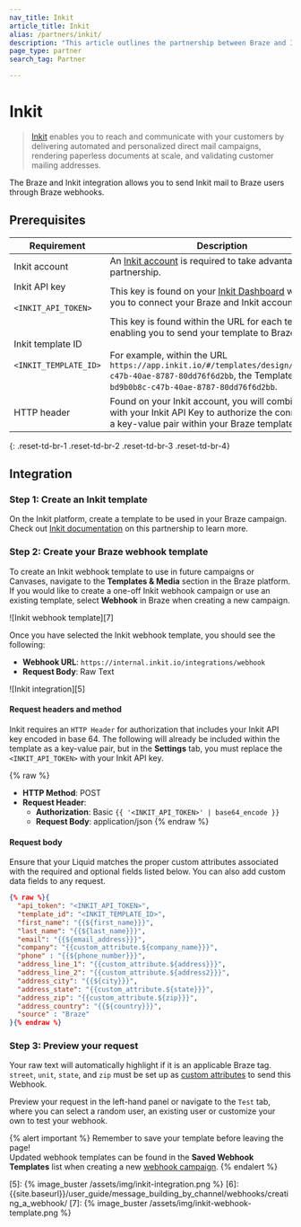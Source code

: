 ```yaml
---
nav_title: Inkit
article_title: Inkit
alias: /partners/inkit/
description: "This article outlines the partnership between Braze and Inkit, which enables you to save time and effort by automating your direct mail campaigns and bring offline customers back online."
page_type: partner
search_tag: Partner

---
```


# Inkit

> [Inkit][1] enables you to reach and communicate with your customers by delivering automated and personalized direct mail campaigns, rendering paperless documents at scale, and validating customer mailing addresses. 

The Braze and Inkit integration allows you to send Inkit mail to Braze users through Braze webhooks. 

## Prerequisites

|Requirement| Description|
| ---| ---|
|Inkit account | An [Inkit account](https://console.liftigniter.com/login) is required to take advantage of this partnership. |
| Inkit API key<br><br>`<INKIT_API_TOKEN>` | This key is found on your [Inkit Dashboard](https://app.inkit.io/#/account/integrations) will enable you to connect your Braze and Inkit accounts.|
| Inkit template ID<br><br>`<INKIT_TEMPLATE_ID>` | This key is found within the URL for each template, enabling you to send your template to Braze. <br><br>For example, within the URL `https://app.inkit.io/#/templates/design/bd9b0b8c-c47b-40ae-8787-80dd76f6d2bb`, the Template ID is `bd9b0b8c-c47b-40ae-8787-80dd76f6d2bb`. |
| HTTP header  | Found on your Inkit account, you will combine this with your Inkit API Key to authorize the connection as a key-value pair within your Braze template. |
{: .reset-td-br-1 .reset-td-br-2 .reset-td-br-3  .reset-td-br-4}

## Integration

### Step 1: Create an Inkit template

On the Inkit platform, create a template to be used in your Braze campaign. 
Check out [Inkit documentation](https://help.inkit.com/hc/en-us/articles/360036546873-Braze-Inkit-Integration) on this partnership to learn more.

### Step 2: Create your Braze webhook template

To create an Inkit webhook template to use in future campaigns or Canvases, navigate to the **Templates & Media** section in the Braze platform. If you would like to create a one-off Inkit webhook campaign or use an existing template, select **Webhook** in Braze when creating a new campaign.

![Inkit webhook template][7]

Once you have selected the Inkit webhook template, you should see the following:
- **Webhook URL**: `https://internal.inkit.io/integrations/webhook`
- **Request Body**: Raw Text

![Inkit integration][5]

#### Request headers and method

Inkit requires an `HTTP Header` for authorization that includes your Inkit API key encoded in base 64. The following will already be included within the template as a key-value pair, but in the **Settings** tab, you must replace the `<INKIT_API_TOKEN>` with your Inkit API key.

{% raw %}
- **HTTP Method**: POST
- **Request Header**:
  - **Authorization**: Basic `{{ '<INKIT_API_TOKEN>' | base64_encode }}`
  - **Request Body**: application/json
{% endraw %}

#### Request body

Ensure that your Liquid matches the proper custom attributes associated with the required and optional fields listed below. You can also add custom data fields to any request.

```json
{% raw %}{
  "api_token": "<INKIT_API_TOKEN>",
  "template_id": "<INKIT_TEMPLATE_ID>",
  "first_name": "{{${first_name}}}",
  "last_name": "{{${last_name}}}",
  "email": "{{${email_address}}}",
  "company": "{{custom_attribute.${company_name}}}",
  "phone" : "{{${phone_number}}}",
  "address_line_1": "{{custom_attribute.${address}}}",
  "address_line_2": "{{custom_attribute.${address2}}}",
  "address_city": "{{${city}}}",
  "address_state": "{{custom_attribute.${state}}}",
  "address_zip": "{{custom_attribute.${zip}}}",
  "address_country": "{{${country}}}",
  "source" : "Braze"
}{% endraw %}
```

### Step 3: Preview your request

Your raw text will automatically highlight if it is an applicable Braze tag. `street`, `unit`, `state`, and `zip` must be set up as [custom attributes][3] to send this Webhook.

Preview your request in the left-hand panel or navigate to the `Test` tab, where you can select a random user, an existing user or customize your own to test your webhook.

{% alert important %}
Remember to save your template before leaving the page! <br>Updated webhook templates can be found in the **Saved Webhook Templates** list when creating a new [webhook campaign]({{site.baseurl}}/user_guide/message_building_by_channel/webhooks/creating_a_webhook/). 
{% endalert %}

[1]: https://www.inkit.com
[2]: https://help.inkit.com/hc/en-us/articles/360036546873-Braze-Inkit-Integration
[3]: {{site.baseurl}}/user_guide/data_and_analytics/custom_data/custom_attributes/#custom-attributes
[5]: {% image_buster /assets/img/inkit-integration.png %}
[6]: {{site.baseurl}}/user_guide/message_building_by_channel/webhooks/creating_a_webhook/
[7]: {% image_buster /assets/img/inkit-webhook-template.png %}